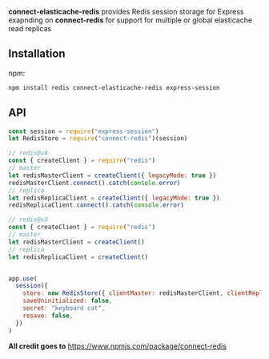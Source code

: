 
**connect-elasticache-redis** provides Redis session storage for Express exapnding on **connect-redis** for support for multiple or global elasticache read replicas

## Installation

npm:

```sh
npm install redis connect-elasticache-redis express-session
```


## API

```js
const session = require("express-session")
let RedisStore = require("connect-redis")(session)

// redis@v4
const { createClient } = require("redis")
// master
let redisMasterClient = createClient({ legacyMode: true })
redisMasterClient.connect().catch(console.error)
// replica
let redisReplicaClient = createClient({ legacyMode: true })
redisReplicaClient.connect().catch(console.error)

// redis@v3
const { createClient } = require("redis")
// master
let redisMasterClient = createClient()
// replica
let redisReplicaClient = createClient()


app.use(
  session({
    store: new RedisStore({ clientMaster: redisMasterClient, clientReplica: redisReplicaClient }),
    saveUninitialized: false,
    secret: "keyboard cat",
    resave: false,
  })
)
```

**All credit goes to** https://www.npmjs.com/package/connect-redis
